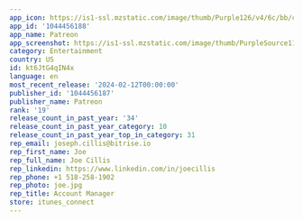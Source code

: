 ```yaml
---
app_icon: https://is1-ssl.mzstatic.com/image/thumb/Purple126/v4/6c/bb/c5/6cbbc535-97b1-4413-d124-6be279182472/AppIcon-0-0-1x_U007epad-0-0-85-220.png/1024x1024bb.png
app_id: '1044456188'
app_name: Patreon
app_screenshot: https://is1-ssl.mzstatic.com/image/thumb/PurpleSource116/v4/4e/ce/ea/4eceeaa6-dd57-3ca2-9da9-82a212ce4d14/f26d5c7a-ef08-4aee-bf48-8ae89f2b2134_iPhone_6.5_01.png/1284x2778bb.png
category: Entertainment
country: US
id: kt6JtG4qIN4x
language: en
most_recent_release: '2024-02-12T00:00:00'
publisher_id: '1044456187'
publisher_name: Patreon
rank: '19'
release_count_in_past_year: '34'
release_count_in_past_year_category: 10
release_count_in_past_year_top_in_category: 31
rep_email: joseph.cillis@bitrise.io
rep_first_name: Joe
rep_full_name: Joe Cillis
rep_linkedin: https://www.linkedin.com/in/joecillis
rep_phone: +1 518-258-1902
rep_photo: joe.jpg
rep_title: Account Manager
store: itunes_connect
---
```

